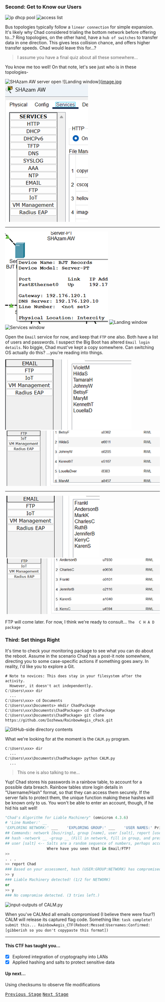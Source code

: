 ### Second: Get to Know our Users

![ip dhcp pool]([image.jpg](https://github.com/Iozhewa/Rainbow-Aegis/blob/main/CTF-Tutorial/assets/ipPool.png))
![access list]([image](https://github.com/Iozhewa/Rainbow-Aegis/blob/main/CTF-Tutorial/assets/privileges.png).jpg)

Bus topologies typically follow a `linear connection` for simple expansion. It's likely why Chad considered trialing the bottom network before offering to...?
Ring topologies, on the other hand, have a `hub of switches` to transfer data in one direction. This gives less collision chance, and offers higher transfer speeds. Chad would leave this for...?
> I assume you have a final quiz about all these somewhere...

You know me too well!
On that note, let's see just who is in these topologies-

![SHAzam AW server open]([image.jpg](https://github.com/Iozhewa/Rainbow-Aegis/blob/main/CTF-Tutorial/assets/openServer.png)) ![Landing window]([image.jpg](https://github.com/Iozhewa/Rainbow-Aegis/blob/main/CTF-Tutorial/assets/servicesTab.png) ![Services window](https://github.com/Iozhewa/Rainbow-Aegis/blob/main/CTF-Tutorial/assets/emailSection.png)
***
![BJT Records server open](https://github.com/Iozhewa/Rainbow-Aegis/blob/main/CTF-Tutorial/assets/openServer(1).png) ![Landing window](https://github.com/Iozhewa/Rainbow-Aegis/blob/main/CTF-Tutorial/assets/servicesTab(1).png) ![Services window](https://github.com/Iozhewa/Rainbow-Aegis/blob/main/CTF-Tutorial/assets/emailSection(1).png)

Open the `Email` service for now, and keep that `FTP` one also. Both have a list of users and passwords.
I suspect the Big Boot has altered `Email login details`. No biggie, Chad must've kept a copy somewhere. Can switching OS actually do this?
...you're reading into things.

![SHAzam AW email detals](https://github.com/Iozhewa/Rainbow-Aegis/blob/main/CTF-Tutorial/assets/emailAccounts.png) ![SHAZAM AW FTP details](https://github.com/Iozhewa/Rainbow-Aegis/blob/main/CTF-Tutorial/assets/ftpSection.png)
***
![BJT Records email detals](https://github.com/Iozhewa/Rainbow-Aegis/blob/main/CTF-Tutorial/assets/emailAccounts(1).png) ![BJT Records FTP details](https://github.com/Iozhewa/Rainbow-Aegis/blob/main/CTF-Tutorial/assets/ftpSection(1).png)

FTP will come later. For now, I think we're ready to consult... `The  C H A D  package`

### Third: Set things Right
It's time to check your monitoring package to see what you can do about the reboot. 
Assume in the scenario Chad has a post-it note somewhere, directing you to some case-specific actions if something goes awry. In reality, I'd like you to explore a Git.
```
# Note to novices: This does stay in your filesystem after the activity.
  However, it doesn't act independently. 
C:\Users\xxx> dir
  ...
C:\Users\xxx> cd Documents
C:\Users\xxx\Documents> mkdir ChadPackage
C:\Users\xxx\Documents\ChadPackage> cd ChadPackage
C:\Users\xxx\Documents\ChadPackage> git clone https://github.com/Iozhewa/RainbowAegis_cPack.git
```

![GitHub-side directory contents](https://github.com/Iozhewa/Rainbow-Aegis/blob/main/CTF-Tutorial/assets/hybridDirectory.png)

What we're looking for at the moment is the `CALM.py` program.
```
C:\Users\xxx> dir
  ...
C:\Users\xxx\Documents\ChadPackage> python CALM.py
  ...
```
> This one is also talking to me...

Yup!
Chad stores his passwords in a rainbow table, to account for a possible data breach. Rainbow tables store login details in "Username/Hash" format, so that they can access them securely.
If the server fails to protect them, the unique function making these hashes will be known only to us. You won't be able to enter an account, though, if he hid his salt well!

```python
"Chad's Algorithm for Liable Machinery" (omnicron 4.3.6)
# 'Line Number:' __
'EXPLORING NETWORK:' ___    'EXPLORING GROUP:' ___    'USER NAMES:' Private/Public
## Commands: network [bus/ring], group [name], user [salt], report [user]
## hash -network __ -group __ (Fill in network, fill in group, and press ENTER)
## user [salt] <-- Salts are a random sequence of numbers, perhaps accompained by a random letter too.
                   Where have you seen that in Email/FTP?
>>
. . .
>> report Chad
### Based on your assessment, hash (USER:GROUP:NETWORK) has compromised details. Verify? [y/n]
>> y
### Liable Machinery detected! (1/2 for NETWORK)
or
>> y
### No compromise detected. (3 tries left.)
```

![input-outputs of CALM.py]([image.jpg](https://github.com/Iozhewa/Rainbow-Aegis/blob/main/CTF-Tutorial/assets/CALMprogram.png))

When you've CALMed all emails compromised (I believe there were four?) CALM will release its captured flag code. Something like:
`task complete! submit this... RainbowAegis_CTF(Reboot:Messed:Usernames:Confirmed:[gibberish so you don't copypaste this format])`
***
#### This CTF has taught you...
- [x] Explored integration of cryptography into LANs
- [x] Applied hashing and salts to protect sensitive data
#### Up next...
  Using checksums to observe file modifications

[<kbd>Previous Stage</kbd>](https://github.com/Iozhewa/Rainbow-Aegis/blob/main/CTF-Tutorial/aHello_toNetwork.md)  [<kbd>Next Stage</kbd>](https://github.com/Iozhewa/Rainbow-Aegis/blob/main/CTF-Tutorial/cFlags_withSyster.md)
